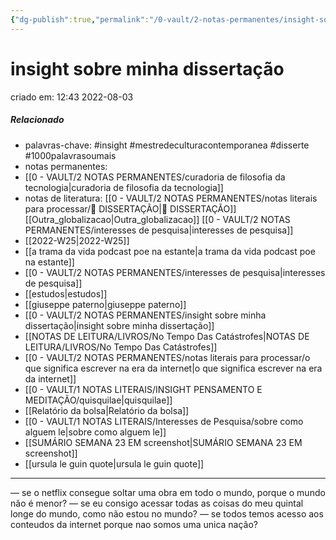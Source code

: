 ```yaml
---
{"dg-publish":true,"permalink":"/0-vault/2-notas-permanentes/insight-sobre-minha-dissertacao/","tags":["permanente","insight","mestredeculturacontemporanea","disserte","1000palavrasoumais"],"dgHomeLink":true,"dgShowLocalGraph":true,"dgShowFileTree":true,"dgEnableSearch":true,"noteIcon":""}
---
```


# insight sobre minha dissertação
criado em: 12:43 2022-08-03

##### Relacionado
- palavras-chave: #insight #mestredeculturacontemporanea #disserte #1000palavrasoumais 
- notas permanentes: 
- [[0 - VAULT/2 NOTAS PERMANENTES/curadoria de filosofia da tecnologia\|curadoria de filosofia da tecnologia]]
- notas de literatura: [[0 - VAULT/2 NOTAS PERMANENTES/notas literais para processar/📕 DISSERTAÇÃO\|📕 DISSERTAÇÃO]]
[[Outra_globalizacao\|Outra_globalizacao]]
[[0 - VAULT/2 NOTAS PERMANENTES/interesses de pesquisa\|interesses de pesquisa]]
- [[2022-W25\|2022-W25]]
- [[a trama da vida podcast poe na estante\|a trama da vida podcast poe na estante]]
- [[0 - VAULT/2 NOTAS PERMANENTES/interesses de pesquisa\|interesses de pesquisa]]
- [[estudos\|estudos]]
- [[giuseppe paterno\|giuseppe paterno]]
- [[0 - VAULT/2 NOTAS PERMANENTES/insight sobre minha dissertação\|insight sobre minha dissertação]]
- [[NOTAS DE LEITURA/LIVROS/No Tempo Das Catástrofes\|NOTAS DE LEITURA/LIVROS/No Tempo Das Catástrofes]]
- [[0 - VAULT/2 NOTAS PERMANENTES/notas literais para processar/o que significa escrever na era da internet\|o que significa escrever na era da internet]]
- [[0 - VAULT/1 NOTAS LITERAIS/INSIGHT PENSAMENTO E MEDITAÇÃO/quisquilae\|quisquilae]]
- [[Relatório da bolsa\|Relatório da bolsa]]
- [[0 - VAULT/1 NOTAS LITERAIS/Interesses de Pesquisa/sobre como alguem le\|sobre como alguem le]]
- [[SUMÁRIO SEMANA 23 EM screenshot\|SUMÁRIO SEMANA 23 EM screenshot]]
- [[ursula le guin quote\|ursula le guin quote]]



---

— se o netflix consegue soltar uma obra em todo o mundo, porque o mundo não é menor?
— se eu consigo acessar todas as coisas do meu quintal longe do mundo, como não estou no mundo?
— se todos temos acesso aos conteudos da internet porque nao somos uma unica nação?
